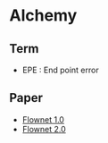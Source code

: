# Alchemy

## Term
* EPE : End point error


## Paper
* [Flownet 1.0](https://lmb.informatik.uni-freiburg.de/Publications/2015/DFIB15/flownet.pdf)
* [Flownet 2.0](http://openaccess.thecvf.com/content_cvpr_2017/papers/Ilg_FlowNet_2.0_Evolution_CVPR_2017_paper.pdf)
